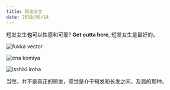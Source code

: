 ```yaml
---
title: 短发女生
date: 2018/06/14
---
```


短发女生**也**可以性感和可爱? **Get outta here**, 短发女生是最好的。

<!-- https://pre00.deviantart.net/8995/th/pre/f/2016/332/0/1/fuuka_akitsuki___fuuka_by_mlail-dapuhq1.png -->
![fukka vector](https://i.loli.net/2018/06/14/5b222e81ba561.png)

![ena komiya](https://i.loli.net/2017/12/03/5a23dd8a0870c.jpg)

![isshiki iroha](https://i.loli.net/2018/06/14/5b222fd0ec541.png)

当然，并不是真正的短发，感觉是介于短发和长发之间，及肩的那种。